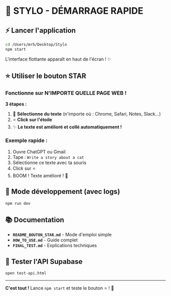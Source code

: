 # 🎯 STYLO - DÉMARRAGE RAPIDE

## ⚡ Lancer l'application

```bash
cd /Users/mrh/Desktop/Stylo
npm start
```

L'interface flottante apparaît en haut de l'écran ! ✨

## ⭐ Utiliser le bouton STAR

### Fonctionne sur N'IMPORTE QUELLE PAGE WEB !

**3 étapes :**

1. 📝 **Sélectionne du texte** (n'importe où : Chrome, Safari, Notes, Slack...)
2. ⭐ **Click sur l'étoile**
3. ✨ **Le texte est amélioré et collé automatiquement !**

### Exemple rapide :

1. Ouvre ChatGPT ou Gmail
2. Tape : `Write a story about a cat`
3. Sélectionne ce texte avec ta souris
4. Click sur ⭐
5. BOOM ! Texte amélioré ! 🎉

## 🔧 Mode développement (avec logs)

```bash
npm run dev
```

## 📚 Documentation

- **`README_BOUTON_STAR.md`** - Mode d'emploi simple
- **`HOW_TO_USE.md`** - Guide complet
- **`FINAL_TEST.md`** - Explications techniques

## 🧪 Tester l'API Supabase

```bash
open test-api.html
```

---

**C'est tout !** Lance `npm start` et teste le bouton ⭐ ! 🚀

